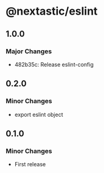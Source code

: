 # @nextastic/eslint

## 1.0.0

### Major Changes

- 482b35c: Release eslint-config

## 0.2.0

### Minor Changes

- export eslint object

## 0.1.0

### Minor Changes

- First release
